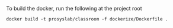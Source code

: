 To build the docker, run the following at the project root

```
docker build -t prosyslab/classroom -f dockerize/Dockerfile .
```
